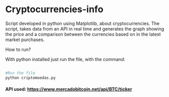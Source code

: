 # Cryptocurrencies-info

Script developed in python using Matplotlib, about cryptocurrencies. The script, takes data from an API in real time and generates the graph showing the price and a comparison between the currencies based on in the latest market purchases.

How to run?

With python installed just run the file, with the command:

```bash 

#Run the file 
python criptomoedas.py

```

#### API used: <a href="https://www.mercadobitcoin.net/api/BTC/ticker">https://www.mercadobitcoin.net/api/BTC/ticker</a>
